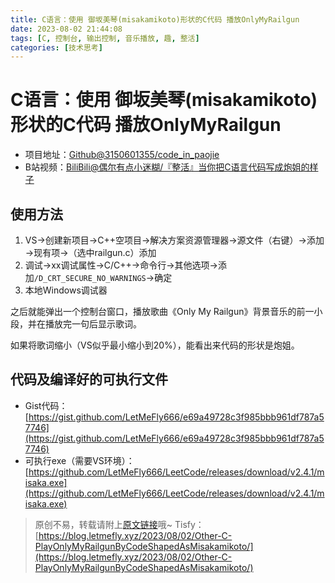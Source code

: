 ```yaml
---
title: C语言：使用 御坂美琴(misakamikoto)形状的C代码 播放OnlyMyRailgun
date: 2023-08-02 21:44:08
tags: [C, 控制台, 输出控制, 音乐播放, 趣, 整活]
categories: [技术思考]
---
```


# C语言：使用 御坂美琴(misakamikoto)形状的C代码 播放OnlyMyRailgun

+ 项目地址：[Github@3150601355/code_in_paojie](https://github.com/3150601355/code_in_paojie)
+ B站视频：[BiliBili@偶尔有点小迷糊/『整活』当你把C语言代码写成炮姐的样子](https://www.bilibili.com/video/BV1N54y1o7m9/)

## 使用方法

1. VS→创建新项目→C++空项目→解决方案资源管理器→源文件（右键）→添加→现有项→（选中railgun.c）添加
2. 调试→xx调试属性→C/C++→命令行→其他选项→添加```/D_CRT_SECURE_NO_WARNINGS```→确定
3. 本地Windows调试器

之后就能弹出一个控制台窗口，播放歌曲《Only My Railgun》背景音乐的前一小段，并在播放完一句后显示歌词。

如果将歌词缩小（VS似乎最小缩小到20%），能看出来代码的形状是炮姐。

## 代码及编译好的可执行文件

+ Gist代码：[https://gist.github.com/LetMeFly666/e69a49728c3f985bbb961df787a57746](https://gist.github.com/LetMeFly666/e69a49728c3f985bbb961df787a57746)
+ 可执行exe（需要VS环境）：[https://github.com/LetMeFly666/LeetCode/releases/download/v2.4.1/misaka.exe](https://github.com/LetMeFly666/LeetCode/releases/download/v2.4.1/misaka.exe)

> 原创不易，转载请附上[原文链接](https://blog.letmefly.xyz/2023/08/02/Other-C-PlayOnlyMyRailgunByCodeShapedAsMisakamikoto/)哦~
> Tisfy：[https://blog.letmefly.xyz/2023/08/02/Other-C-PlayOnlyMyRailgunByCodeShapedAsMisakamikoto/](https://blog.letmefly.xyz/2023/08/02/Other-C-PlayOnlyMyRailgunByCodeShapedAsMisakamikoto/)
